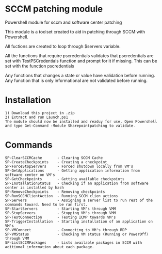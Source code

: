 # SCCM patching module
Powershell module for sccm and software center patching

This module is a toolset created to aid in patching through SCCM with Powershell.

All fuctions are created to loop through $servers variable.

All the functions that require pscredentials validates that pscredentials are set with TestPSCredentials function and prompt for it if missing.
This can be set with the function pscredentials

Any functions that changes a state or value have validation before running. 
Any function that is only informational are not validated before running.


# Installation

    1) Download this project in .zip
    2) Extract and run Launch.ps1
    The module should now be installed and readuy for use. Open Powershell and type Get-Command -Module Sharepointpatching to validate.


# Commands

    SP-ClearSCCMCache       - Clearing SCCM Cache
    SP-CreateCheckpoints    - Creating a checkpoint
    SP-ForceStopServers     - Forced shutdown locally from VM's
    SP-GetApplications      - Getting application information from software center on VM's
    SP-GetCheckpoints       - Getting available checkpoints
    SP-InstallationStatus   - Checking if an application from software center is installed by hash
    SP-RemoveCheckpoints    - Removing checkpoints
    SP-RunSCCMClientAction  - Running SCCM clien actions
    SP-Servers              - Assigning a server list to run rest of the commands toward. Need to be ran first.
    SP-StartServers         - Starting VM's through VMM
    SP-StopServers          - Stopping VM's through VMM
    SP-TestConnection       - Testing ICMP towards VM's
    SP-TriggerInstallation  - Starting installation of an application on VM's
    SP-VMConnect            - Connecting to VM's through RDP
    SP-VMStatus             - Checking VM status (Running or PowerOff) through VMM
    SP-ListSCCMPackages     - Lists available packages in SCCM with aditional information about each package.
